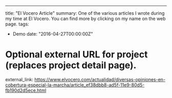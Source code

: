 ---
title: "El Vocero Article"
summary: One of the various articles I wrote during my time at El Vocero. You can find more by clicking on my name on the web page.
tags:
- Demo
date: "2016-04-27T00:00:00Z"

# Optional external URL for project (replaces project detail page).
external_link: https://www.elvocero.com/actualidad/diversas-opiniones-en-cobertura-especial-la-marcha/article_ef38dbb8-ad5f-11e9-80d5-fb190d2d5ece.html
